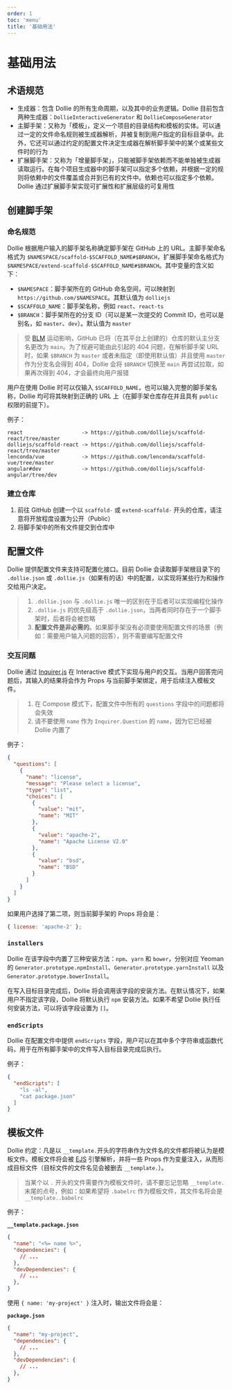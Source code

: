 ```yaml
---
order: 1
toc: 'menu'
title: '基础用法'
---
```


# 基础用法

## 术语规范

- 生成器：包含 Dollie 的所有生命周期，以及其中的业务逻辑。Dollie 目前包含两种生成器：`DollieInteractiveGenerator` 和 `DollieComposeGenerator`
- 主脚手架：又称为「模板」，定义一个项目的目录结构和模板的实体。可以通过一定的文件命名规则被生成器解析，并被复制到用户指定的目标目录中。此外，它还可以通过约定的配置文件决定生成器在解析脚手架中的某个或某些文件时的行为
- 扩展脚手架：又称为「增量脚手架」，只能被脚手架依赖而不能单独被生成器读取运行。在每个项目生成器中的脚手架可以指定多个依赖，并根据一定的规则将依赖中的文件覆盖或合并到已有的文件中。依赖也可以指定多个依赖。Dollie 通过扩展脚手架实现可扩展性和扩展层级的可复用性

## 创建脚手架

### 命名规范

Dollie 根据用户输入的脚手架名称确定脚手架在 GitHub 上的 URL。主脚手架命名格式为 `$NAMESPACE/scaffold-$SCAFFOLD_NAME#$BRANCH`，扩展脚手架命名格式为 `$NAMESPACE/extend-scaffold-$SCAFFOLD_NAME#$BRANCH`。其中变量的含义如下：

- `$NAMESPACE`：脚手架所在的 GitHub 命名空间，可以映射到 `https://github.com/$NAMESPACE`。其默认值为 `dolliejs`
- `$SCAFFOLD_NAME`：脚手架名称，例如 `react`、`react-ts`
- `$BRANCH`：脚手架所在的分支 ID（可以是某一次提交的 Commit ID，也可以是别名，如 `master`、`dev`）。默认值为 `master`

> 受 [BLM](https://blacklivesmatter.com/) 运动影响，GitHub 已将（在其平台上创建的）仓库的默认主分支名更改为 `main`。为了规避可能由此引起的 404 问题，在解析脚手架 URL 时，如果 `$BRANCH` 为 `master` 或者未指定（即使用默认值）并且使用 `master` 作为分支名会得到 404，Dollie 会将 `$BRANCH` 切换至 `main` 再尝试拉取，如果再次得到 404，才会最终向用户报错

用户在使用 Dollie 时可以仅输入 `$SCAFFOLD_NAME`，也可以输入完整的脚手架名称，Dollie 均可将其映射到正确的 URL 上（在脚手架仓库存在并且具有 `public` 权限的前提下）。

例子：

```
react                   -> https://github.com/dolliejs/scaffold-react/tree/master
dolliejs/scaffold-react -> https://github.com/dolliejs/scaffold-react/tree/master
lenconda/vue            -> https://github.com/lenconda/scaffold-vue/tree/master
angular#dev             -> https://github.com/dolliejs/scaffold-angular/tree/dev
```

### 建立仓库

1. 前往 GitHub 创建一个以 `scaffold-` 或 `extend-scaffold-` 开头的仓库，请注意将开放程度设置为公开（Public）
2. 将脚手架中的所有文件提交到仓库中

## 配置文件

Dollie 提供配置文件来支持可配置化接口。目前 Dollie 会读取脚手架根目录下的 `.dollie.json` 或 `.dollie.js`（如果有的话）中的配置，以实现将某些行为和操作交给用户决定。

> 1. `.dollie.json` 与 `.dollie.js` 唯一的区别在于后者可以实现编程化操作
> 2. `.dollie.js` 的优先级高于 `.dollie.json`，当两者同时存在于一个脚手架时，后者将会被忽略
> 3. **配置文件是非必需的**。如果脚手架没有必须要使用配置文件的场景（例如：需要用户输入问题的回答），则不需要编写配置文件

### 交互问题

Dollie 通过 [Inquirer.js](https://github.com/SBoudrias/Inquirer.js#readme) 在 Interactive 模式下实现与用户的交互。当用户回答完问题后，其输入的结果将会作为 Props 与当前脚手架绑定，用于后续注入模板文件。

> 1. 在 Compose 模式下，配置文件中所有的 `questions` 字段中的问题都将会失效
> 2. 请不要使用 `name` 作为 `Inquirer.Question` 的 `name`，因为它已经被 Dollie 内置了

例子：

```json
{
  "questions": [
    {
      "name": "license",
      "message": "Please select a license",
      "type": "list",
      "choices": [
        {
          "value": "mit",
          "name": "MIT"
        },
        {
          "value": "apache-2",
          "name": "Apache License V2.0"
        },
        {
          "value": "bsd",
          "name": "BSD"
        }
      ]
    }
  ]
}
```

如果用户选择了第二项，则当前脚手架的 Props 将会是：

```js
{ license: 'apache-2' };
```

### `installers`

Dollie 在该字段中内置了三种安装方法：`npm`、`yarn` 和 `bower`，分别对应 Yeoman 的 `Generator.prototype.npmInstall`、`Generator.prototype.yarnInstall` 以及 `Generator.prototype.bowerInstall`。

在写入目标目录完成后，Dollie 将会调用该字段的安装方法。在默认情况下，如果用户不指定该字段，Dollie 将默认执行 `npm` 安装方法。如果不希望 Dollie 执行任何安装方法，可以将该字段设置为 `[]`。

### `endScripts`

Dollie 在配置文件中提供 `endScripts` 字段，用户可以在其中多个字符串或函数代码，用于在所有脚手架中的文件写入目标目录完成后执行。

例子：

```json
{
  "endScripts": [
    "ls -al",
    "cat package.json"
  ]
}
```

## 模板文件

Dollie 约定：凡是以 `__template.`开头的字符串作为文件名的文件都将被认为是模板文件。模板文件将会被 [EJS](https://ejs.co) 引擎解析，并将一些 Props 作为变量注入，从而形成目标文件（目标文件的文件名见会被删去 `__template.`）。

> 当某个以 `.` 开头的文件需要作为模板文件时，请不要忘记忽略 `__template.` 末尾的点号，例如：如果希望将 `.babelrc` 作为模板文件，其文件名将会是 `__template..babelrc`

例子：

**`__template.package.json`**
```json
{
  "name": "<%= name %>",
  "dependencies": {
    // ...
  },
  "devDependencies": {
    // ...
  },
}
```

使用 `{ name: 'my-project' }` 注入时，输出文件将会是：

**`package.json`**
```json
{
  "name": "my-project",
  "dependencies": {
    // ...
  },
  "devDependencies": {
    // ...
  },
}
```
